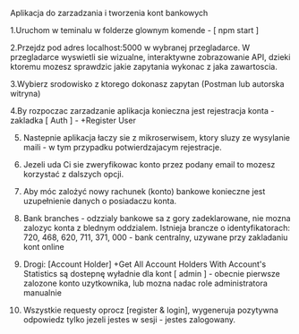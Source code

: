Aplikacja do zarzadzania i tworzenia kont bankowych

1.Uruchom w teminalu w folderze glownym komende - [ npm start ]

2.Przejdz pod adres localhost:5000 w wybranej przegladarce.
W przegladarce wyswietli sie wizualne, interaktywne zobrazowanie API, dzieki ktoremu mozesz sprawdzic jakie zapytania wykonac z jaka zawartoscia.

3.Wybierz srodowisko z ktorego dokonasz zapytan (Postman lub autorska witryna)

4.By rozpoczac zarzadzanie aplikacja konieczna jest rejestracja konta - zakladka [ Auth ] - +Register User

5. Nastepnie aplikacja łaczy sie z mikroserwisem, ktory sluzy ze wysylanie maili - w tym przypadku potwierdzajacym rejestracje.

6. Jezeli uda Ci sie zweryfikowac konto przez podany email to mozesz korzystać z dalszych opcji.

7. Aby móc zalożyć nowy rachunek (konto) bankowe konieczne jest uzupełnienie danych o posiadaczu konta.

8. Bank branches - odzzialy bankowe sa z gory zadeklarowane, nie mozna zalozyc konta z blednym oddzialem. Istnieja brancze o identyfikatorach:
   720, 468, 620, 711, 371, 000 - bank centralny, uzywane przy zakladaniu kont online

9. Drogi:
   [Account Holder] +Get All Account Holders With Account's Statistics
   są dostepnę wyładnie dla kont [ admin ] - obecnie pierwsze zalozone konto uzytkownika, lub mozna nadac role administratora manualnie

10. Wszystkie requesty oprocz [register & login], wygeneruja pozytywna odpowiedz tylko jezeli jestes w sesji - jestes zalogowany.
